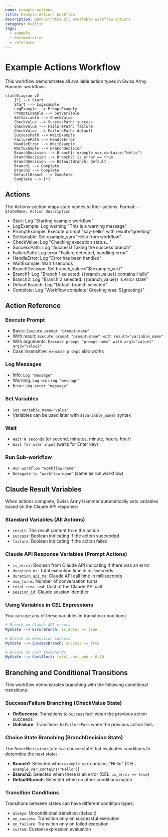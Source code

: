 ```yaml
---
name: example-actions
title: Example Actions Workflow
description: Demonstrates all available workflow actions
category: builtin
tags:
  - example
  - documentation
  - reference
---
```


# Example Actions Workflow

This workflow demonstrates all available action types in Swiss Army Hammer workflows.

```mermaid
stateDiagram-v2
    [*] --> Start
    Start --> LogExample
    LogExample --> PromptExample
    PromptExample --> SetVariable
    SetVariable --> CheckValue
    CheckValue --> SuccessPath: success
    CheckValue --> FailurePath: failure
    CheckValue --> FailurePath: default
    SuccessPath --> WaitExample
    FailurePath --> HandleError
    HandleError --> WaitExample
    WaitExample --> BranchDecision
    BranchDecision --> Branch1: example_var.contains("Hello")
    BranchDecision --> Branch2: is_error == true
    BranchDecision --> DefaultBranch: default
    Branch1 --> Complete
    Branch2 --> Complete
    DefaultBranch --> Complete
    Complete --> [*]
```

## Actions

The Actions section maps state names to their actions. Format: `- StateName: Action description`

- Start: Log "Starting example workflow"
- LogExample: Log warning "This is a warning message"
- PromptExample: Execute prompt "say-hello" with result="greeting"
- SetVariable: Set example_var="Hello from workflow"
- CheckValue: Log "Checking execution status..."
- SuccessPath: Log "Success! Taking the success branch"
- FailurePath: Log error "Failure detected, handling error"
- HandleError: Log "Error has been handled"
- WaitExample: Wait 1 seconds
- BranchDecision: Set branch_value="${example_var}"
- Branch1: Log "Branch 1 selected: {{branch_value}} contains Hello"
- Branch2: Log "Branch 2 selected: {{branch_value}} is error state"
- DefaultBranch: Log "Default branch selected"
- Complete: Log "Workflow complete! Greeting was: ${greeting}"

## Action Reference

### Execute Prompt
- Basic: `Execute prompt "prompt-name"`
- With result: `Execute prompt "prompt-name" with result="variable_name"`
- With arguments: `Execute prompt "prompt-name" with arg1="value1" arg2="value2"`
- Case insensitive: `execute prompt` also works

### Log Messages
- Info: `Log "message"`
- Warning: `Log warning "message"`
- Error: `Log error "message"`

### Set Variables
- `Set variable_name="value"`
- Variables can be used later with `${variable_name}` syntax

### Wait
- `Wait N seconds` (or second, minutes, minute, hours, hour)
- `Wait for user input` (waits for Enter key)

### Run Sub-workflow
- `Run workflow "workflow-name"`
- `Delegate to "workflow-name"` (same as run workflow)

## Claude Result Variables

When actions complete, Swiss Army Hammer automatically sets variables based on the Claude API response:

### Standard Variables (All Actions)
- `result`: The result content from the action
- `success`: Boolean indicating if the action succeeded
- `failure`: Boolean indicating if the action failed

### Claude API Response Variables (Prompt Actions)
- `is_error`: Boolean from Claude API indicating if there was an error
- `duration_ms`: Total execution time in milliseconds
- `duration_api_ms`: Claude API call time in milliseconds
- `num_turns`: Number of conversation turns
- `total_cost_usd`: Cost of the Claude API call
- `session_id`: Claude session identifier

### Using Variables in CEL Expressions

You can use any of these variables in transition conditions:

```yaml
# Branch on Claude API errors
MyState --> ErrorBranch: is_error == true

# Branch on execution success
MyState --> SuccessBranch: success == true

# Branch on cost thresholds
MyState --> CostAlert: total_cost_usd > 0.10
```

## Branching and Conditional Transitions

This workflow demonstrates branching with the following conditional transitions:

### Success/Failure Branching (CheckValue State)
- **OnSuccess**: Transitions to `SuccessPath` when the previous action succeeds
- **OnFailure**: Transitions to `FailurePath` when the previous action fails

### Choice State Branching (BranchDecision State)
The `BranchDecision` state is a choice state that evaluates conditions to determine the next state:
- **Branch1**: Selected when `example_var` contains "Hello" (CEL: `example_var.contains("Hello")`)
- **Branch2**: Selected when there is an error (CEL: `is_error == true`)
- **DefaultBranch**: Selected when no other conditions match

### Transition Conditions
Transitions between states can have different condition types:
- `always`: Unconditional transition (default)
- `on_success`: Transition only on successful execution
- `on_failure`: Transition only on failed execution
- `custom`: Custom expression evaluation
